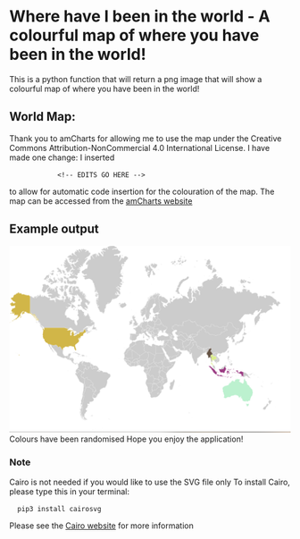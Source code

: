 # Where have I been in the world - A colourful map of where you have been in the world!
This is a python function that will return a png image that will show a colourful map of where you have been in the world!
## World Map:
Thank you to amCharts for allowing me to use the map under the Creative Commons Attribution-NonCommercial 4.0 International License. I have made one change: I inserted
```
			<!-- EDITS GO HERE -->

```
to allow for automatic code insertion for the colouration of the map.
The map can be accessed from the [amCharts website](https://www.amcharts.com/svg-maps/?map=world)

## Example output
![Image of example](example_output/eg.png)
Colours have been randomised
Hope you enjoy the application!

### Note
Cairo is not needed if you would like to use the SVG file only
To install Cairo, please type this in your terminal:
```
  pip3 install cairosvg
```
Please see the [Cairo website](https://cairosvg.org/) for more information
